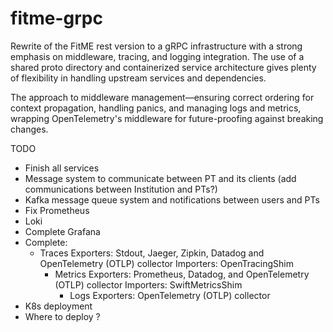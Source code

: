 # fitme-grpc

Rewrite of the FitME rest version to a  gRPC infrastructure with a strong emphasis on middleware, tracing, and logging integration.
The use of a shared proto directory and containerized service architecture gives plenty of flexibility in handling upstream services and dependencies.

The approach to middleware management—ensuring correct ordering for context propagation, handling panics, and managing logs and metrics, wrapping OpenTelemetry's middleware for future-proofing against breaking changes.

TODO
 - Finish all services
 - Message system to communicate between PT and its clients (add communications between Institution and PTs?)
 - Kafka message queue system and notifications between users and PTs
 - Fix Prometheus
 - Loki
 - Complete Grafana
 - Complete:
   - Traces
      Exporters: Stdout, Jaeger, Zipkin, Datadog and OpenTelemetry (OTLP) collector
      Importers: OpenTracingShim
     - Metrics
        Exporters: Prometheus, Datadog, and OpenTelemetry (OTLP) collector
        Importers: SwiftMetricsShim
       - Logs
        Exporters: OpenTelemetry (OTLP) collector
 - K8s deployment
 - Where to deploy ?
